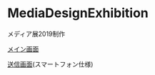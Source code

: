 # MediaDesignExhibition
メディア展2019制作

[メイン画面](http://heartsuki.ga/main/) 

[送信画面](http://heartsuki.ga)(スマートフォン仕様)
